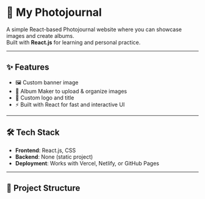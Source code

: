 # 📸 My Photojournal

A simple React-based Photojournal website where you can showcase images and create albums.  
Built with **React.js** for learning and personal practice.  

---

## ✨ Features
- 🖼️ Custom banner image  
- 📂 Album Maker to upload & organize images  
- 🎨 Custom logo and title  
- ⚡ Built with React for fast and interactive UI  

---

## 🛠️ Tech Stack
- **Frontend**: React.js, CSS  
- **Backend**: None (static project)  
- **Deployment**: Works with Vercel, Netlify, or GitHub Pages  

---

## 📂 Project Structure
